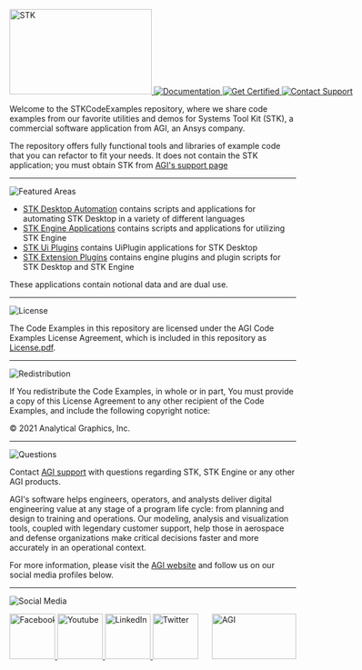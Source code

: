 <div align="left">

<p style="white-space: nowrap;">
<a href="STK">
<img src="https://user-images.githubusercontent.com/3358750/119201268-89683e80-ba5c-11eb-87cd-01eea5c86593.png" width="250" height="150" alt="STK">
</a>
<a href="https://help.agi.com/stkdevkit/index.htm">
<img src="https://user-images.githubusercontent.com/3358750/119201440-ec59d580-ba5c-11eb-8714-226c394a7314.png" alt="Documentation">
</a>
<a href="http://www.agi.com/training-and-certification#cert">
<img src="https://user-images.githubusercontent.com/3358750/119201467-fc71b500-ba5c-11eb-808c-69ae4eda9964.png" alt="Get Certified">
</a>
<a href="mailto:support@agi.com">
<img src="https://user-images.githubusercontent.com/3358750/119201527-14493900-ba5d-11eb-9d1b-38a25bba090b.png" alt="Contact Support">
</a>
</p>

</div>

Welcome to the STKCodeExamples repository, where we share code examples from our favorite utilities and demos for Systems Tool Kit (STK), a commercial software application from AGI, an Ansys company.

The repository offers fully functional tools and libraries of example code that you can refactor to fit your needs. It does not contain the STK application; you must obtain STK from [AGI's support page](https://support.agi.com/downloads)

----

<!--### Featured Examples Areas-->
![Featured Areas](https://user-images.githubusercontent.com/3358750/119202053-0942d880-ba5e-11eb-902d-3de8a678d6c3.png)

* [STK Desktop Automation](./StkAutomation) contains scripts and applications for automating STK Desktop in a variety of different languages
* [STK Engine Applications](./StkEngineApplications) contains scripts and applications for utilizing STK Engine
* [STK Ui Plugins](./StkUiPlugins) contains UiPlugin applications for STK Desktop
* [STK Extension Plugins](./StkExtensionPlugins) contains engine plugins and plugin scripts for STK Desktop and STK Engine

These applications contain notional data and are dual use.

----

<!--### License-->
![License](https://user-images.githubusercontent.com/3358750/119202070-15c73100-ba5e-11eb-8113-1ed09a8880a7.png)

The Code Examples in this repository are licensed under the AGI Code Examples License Agreement, which is included in this repository as [License.pdf](License.pdf).

----

<!--### Redistribution -->
![Redistribution](https://user-images.githubusercontent.com/3358750/119202097-21b2f300-ba5e-11eb-9cdd-54e16c03dc6f.png)

If You redistribute the Code Examples, in whole or in part, You must provide a copy of this License Agreement to any other recipient of the Code Examples, and include the following copyright notice:

© 2021 Analytical Graphics, Inc.

----

<!--### What if I have questions about STK -->
![Questions](https://user-images.githubusercontent.com/3358750/119202130-2d9eb500-ba5e-11eb-84ed-623992f4611f.png)

Contact [AGI support](mail:support@agi.com) with questions regarding STK, STK Engine or any other AGI products.

AGI's software helps engineers, operators, and analysts deliver digital engineering value at any stage of a program life cycle: from planning and design to training and operations. Our modeling, analysis and visualization tools, coupled with legendary customer support, help those in aerospace and defense organizations make critical decisions faster and more accurately in an operational context.


For more information, please visit the [AGI website](https://www.agi.com "AGI's Homepage") and follow us on our social media profiles below.

----

![Social Media](https://user-images.githubusercontent.com/3358750/119202179-4018ee80-ba5e-11eb-84fc-9bece3b400bf.png)

<div align="left">
<p style="white-space: nowrap;">
<a href="https://www.facebook.com/AnalyticalGraphics">
<img src="https://agi.widen.net/content/ittkxedjpm/png/facebook.png" width="80" height="80" alt="Facebook">
</a>
<a href="https://www.youtube.com/user/AnalyticalGraphics">
<img src="https://agi.widen.net/content/i5vb9swh4e/png/Youtube.png" width="80" height="80" alt="Youtube">
</a>
<a href="https://www.linkedin.com/company/agi?trk=company_logo">
<img src="https://agi.widen.net/content/foz3n4wgkh/png/linkedin.png" width="80" height="80" alt="LinkedIn">
</a>
<a href="https://twitter.com/agitweets">
<img src="https://agi.widen.net/content/xbt8vag5rw/png/twitter.png" width="80" height="80" alt="Twitter">
</a>

<a href="https://www.agi.com">
<img src="https://agi.widen.net/content/aoqxb2klxi/png/AGI-Logo_2C-W.png" width="148" height="80" alt="AGI" style="float:right">
</a>
</p>
</div>
